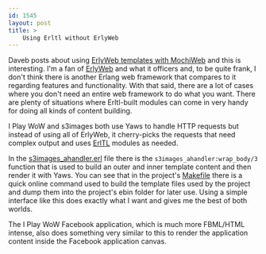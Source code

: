 ```yaml
---
id: 1545
layout: post
title: >
    Using Erltl without ErlyWeb
---
```


Daveb posts about using [ErlyWeb templates with MochiWeb](http://weblog.miceda.org/2008/05/05/using-erlyweb-templates-with-mochiweb/) and this is interesting. I'm a fan of [ErlyWeb](http://erlyweb.org/) and what it officers and, to be quite frank, I don't think there is another Erlang web framework that compares to it regarding features and functionality. With that said, there are a lot of cases where you don't need an entire web framework to do what you want. There are plenty of situations where Erltl-built modules can come in very handy for doing all kinds of content building.

I Play WoW and s3images both use Yaws to handle HTTP requests but instead of using all of ErlyWeb, it cherry-picks the requests that need complex output and uses [ErlTL](http://erlyweb.org/doc/erltl.html) modules as needed.

In the [s3images_ahandler.erl](http://github.com/ngerakines/s3imagehost/tree/master/src/s3images_ahandler.erl) file there is the `s3images_ahandler:wrap_body/3` function that is used to build an outer and inner template content and then render it with Yaws. You can see that in the project's [Makefile](http://github.com/ngerakines/s3imagehost/tree/master/Makefile) there is a quick online command used to build the template files used by the project and dump them into the project's ebin folder for later use. Using a simple interface like this does exactly what I want and gives me the best of both worlds.

The I Play WoW Facebook application, which is much more FBML/HTML intense, also does something very similar to this to render the application content inside the Facebook application canvas.
